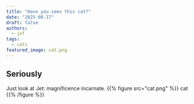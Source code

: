 ```yaml
---
title: "Have you seen this cat?"
date: "2025-08-17"
draft: false
authors:
  - jof
tags:
  - cats
featured_image: cat.png
---
```


## Seriously
Just look at Jet: magnificence incarnate.
{{% figure src="cat.png" %}}
cat
{{% /figure %}}
